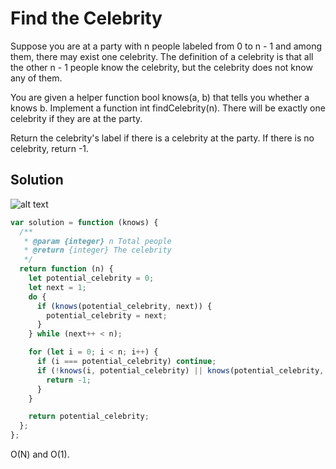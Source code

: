 # Find the Celebrity

Suppose you are at a party with n people labeled from 0 to n - 1 and among them, there may exist one celebrity. The definition of a celebrity is that all the other n - 1 people know the celebrity, but the celebrity does not know any of them.

You are given a helper function bool knows(a, b) that tells you whether a knows b. Implement a function int findCelebrity(n). There will be exactly one celebrity if they are at the party.

Return the celebrity's label if there is a celebrity at the party. If there is no celebrity, return -1.

## Solution

![alt text](https://assets.leetcode.com/uploads/2019/10/20/hint_find_celebrity.png)

```js
var solution = function (knows) {
  /**
   * @param {integer} n Total people
   * @return {integer} The celebrity
   */
  return function (n) {
    let potential_celebrity = 0;
    let next = 1;
    do {
      if (knows(potential_celebrity, next)) {
        potential_celebrity = next;
      }
    } while (next++ < n);

    for (let i = 0; i < n; i++) {
      if (i === potential_celebrity) continue;
      if (!knows(i, potential_celebrity) || knows(potential_celebrity, i)) {
        return -1;
      }
    }

    return potential_celebrity;
  };
};
```

O(N) and O(1).
